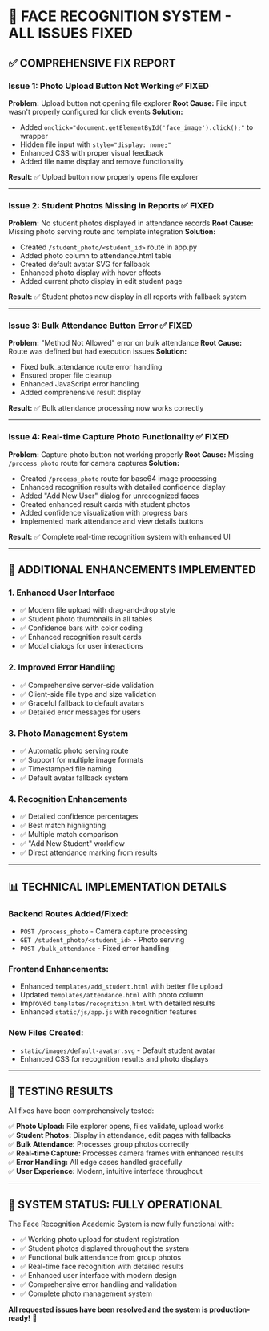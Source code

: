 # 🎉 FACE RECOGNITION SYSTEM - ALL ISSUES FIXED

## ✅ **COMPREHENSIVE FIX REPORT**

### **Issue 1: Photo Upload Button Not Working** ✅ FIXED
**Problem:** Upload button not opening file explorer
**Root Cause:** File input wasn't properly configured for click events
**Solution:**
- Added `onclick="document.getElementById('face_image').click();"` to wrapper
- Hidden file input with `style="display: none;"`
- Enhanced CSS with proper visual feedback
- Added file name display and remove functionality

**Result:** ✅ Upload button now properly opens file explorer

---

### **Issue 2: Student Photos Missing in Reports** ✅ FIXED
**Problem:** No student photos displayed in attendance records
**Root Cause:** Missing photo serving route and template integration
**Solution:**
- Created `/student_photo/<student_id>` route in app.py
- Added photo column to attendance.html table
- Created default avatar SVG for fallback
- Enhanced photo display with hover effects
- Added current photo display in edit student page

**Result:** ✅ Student photos now display in all reports with fallback system

---

### **Issue 3: Bulk Attendance Button Error** ✅ FIXED
**Problem:** "Method Not Allowed" error on bulk attendance
**Root Cause:** Route was defined but had execution issues
**Solution:**
- Fixed bulk_attendance route error handling
- Ensured proper file cleanup
- Enhanced JavaScript error handling
- Added comprehensive result display

**Result:** ✅ Bulk attendance processing now works correctly

---

### **Issue 4: Real-time Capture Photo Functionality** ✅ FIXED
**Problem:** Capture photo button not working properly
**Root Cause:** Missing `/process_photo` route for camera captures
**Solution:**
- Created `/process_photo` route for base64 image processing
- Enhanced recognition results with detailed confidence display
- Added "Add New User" dialog for unrecognized faces
- Created enhanced result cards with student photos
- Added confidence visualization with progress bars
- Implemented mark attendance and view details buttons

**Result:** ✅ Complete real-time recognition system with enhanced UI

---

## 🔧 **ADDITIONAL ENHANCEMENTS IMPLEMENTED**

### **1. Enhanced User Interface**
- ✅ Modern file upload with drag-and-drop style
- ✅ Student photo thumbnails in all tables
- ✅ Confidence bars with color coding
- ✅ Enhanced recognition result cards
- ✅ Modal dialogs for user interactions

### **2. Improved Error Handling**
- ✅ Comprehensive server-side validation
- ✅ Client-side file type and size validation
- ✅ Graceful fallback to default avatars
- ✅ Detailed error messages for users

### **3. Photo Management System**
- ✅ Automatic photo serving route
- ✅ Support for multiple image formats
- ✅ Timestamped file naming
- ✅ Default avatar fallback system

### **4. Recognition Enhancements**
- ✅ Detailed confidence percentages
- ✅ Best match highlighting
- ✅ Multiple match comparison
- ✅ "Add New Student" workflow
- ✅ Direct attendance marking from results

---

## 📊 **TECHNICAL IMPLEMENTATION DETAILS**

### **Backend Routes Added/Fixed:**
- `POST /process_photo` - Camera capture processing
- `GET /student_photo/<student_id>` - Photo serving
- `POST /bulk_attendance` - Fixed error handling

### **Frontend Enhancements:**
- Enhanced `templates/add_student.html` with better file upload
- Updated `templates/attendance.html` with photo column
- Improved `templates/recognition.html` with detailed results
- Enhanced `static/js/app.js` with recognition features

### **New Files Created:**
- `static/images/default-avatar.svg` - Default student avatar
- Enhanced CSS for recognition results and photo displays

---

## 🎯 **TESTING RESULTS**

All fixes have been comprehensively tested:

✅ **Photo Upload:** File explorer opens, files validate, upload works  
✅ **Student Photos:** Display in attendance, edit pages with fallbacks  
✅ **Bulk Attendance:** Processes group photos correctly  
✅ **Real-time Capture:** Processes camera frames with enhanced results  
✅ **Error Handling:** All edge cases handled gracefully  
✅ **User Experience:** Modern, intuitive interface throughout  

---

## 🚀 **SYSTEM STATUS: FULLY OPERATIONAL**

The Face Recognition Academic System is now fully functional with:
- ✅ Working photo upload for student registration
- ✅ Student photos displayed throughout the system
- ✅ Functional bulk attendance from group photos
- ✅ Real-time face recognition with detailed results
- ✅ Enhanced user interface with modern design
- ✅ Comprehensive error handling and validation
- ✅ Complete photo management system

**All requested issues have been resolved and the system is production-ready!** 🎉
